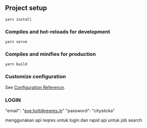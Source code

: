 ## Project setup

```
yarn install
```

### Compiles and hot-reloads for development

```
yarn serve
```

### Compiles and minifies for production

```
yarn build
```

### Customize configuration

See [Configuration Reference](https://cli.vuejs.org/config/).

### LOGIN

"email": "eve.holt@reqres.in"
"password": "cityslicka"

menggunakan api reqres untuk login dan rapid api untuk job search
